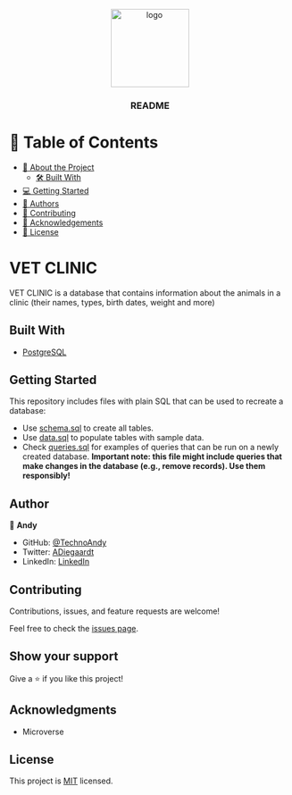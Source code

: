 <a name="Metrics WebApp"></a>

<div align="center">

  <img src="murple_logo.png" alt="logo" width="140"  height="auto" />
  <br/>

  <h3><b>README</b></h3>

</div>

# 📗 Table of Contents

- [📖 About the Project](#vet-clinic)
  - [🛠 Built With](#built-with)
- [💻 Getting Started](#getting-started)
- [👥 Authors](#author)
- [🤝 Contributing](#contributing)
- [🙏 Acknowledgements](#acknowledgments)
- [📝 License](#license)

# VET CLINIC

VET CLINIC is a database that contains information about the animals in a clinic (their names, types, birth dates, weight and more)

## Built With

<ul>
  <li><a href="https://www.postgresql.org/">PostgreSQL</a></li>
</ul>


## Getting Started

This repository includes files with plain SQL that can be used to recreate a database:

- Use [schema.sql](./schema.sql) to create all tables.
- Use [data.sql](./data.sql) to populate tables with sample data.
- Check [queries.sql](./queries.sql) for examples of queries that can be run on a newly created database. **Important note: this file might include queries that make changes in the database (e.g., remove records). Use them responsibly!**

## Author

👤 **Andy**

- GitHub: [@TechnoAndy](https://github.com/TechnoAndy)
- Twitter: [ADiegaardt](https://twitter.com/ADiegaardt)
- LinkedIn: [LinkedIn](https://www.linkedin.com/in/andy-diegaardt/)

## Contributing

Contributions, issues, and feature requests are welcome!

Feel free to check the [issues page](../../issues/).

## Show your support

Give a ⭐️ if you like this project!

## Acknowledgments 

- Microverse 

## License 

This project is [MIT](./LICENSE) licensed.
